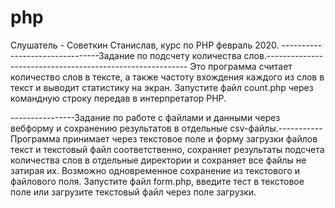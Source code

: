 # php
Слушатель - Советкин Станислав, курс по PHP февраль 2020.
--------------------------------Задание по подсчету количества слов.----------------------------------------------------------
Это программа считает количество слов в тексте, а также частоту вхождения каждого из слов в текст и выводит статистику на экран.
Запустите файл count.php через командную строку передав в интерпретатор PHP.

----------------Задание по работе с файлами и данными через вебформу и сохранению результатов в отдельные csv-файлы.-----------
Программа принимает через текстовое поле и форму загрузки файлов текст и текстовый файл соответственно, сохраняет результаты подсчета количества слов в отдельные директории и сохраняет все файлы не затирая их. Возможно одновременное сохранение из текстового и файлового поля. Запустите файл form.php, введите тест в текстовое поле или загрузите текстовый файл через поле загрузки.
